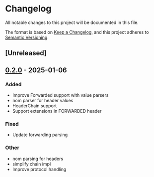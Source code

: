 # Changelog

All notable changes to this project will be documented in this file.

The format is based on [Keep a Changelog](https://keepachangelog.com/en/1.0.0/),
and this project adheres to [Semantic Versioning](https://semver.org/spec/v2.0.0.html).

## [Unreleased]

## [0.2.0](https://github.com/alexrudy/hyproxy/compare/v0.1.0...v0.2.0) - 2025-01-06

### Added

- Improve Forwarded support with value parsers
- nom parser for header values
- HeaderChain support
- Support extensions in FORWARDED header

### Fixed

- Update forwarding parsing

### Other

- nom parsing for headers
- simplify chain impl
- Improve protocol handling
